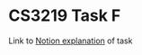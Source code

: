 # CS3219 Task F

Link to [Notion explanation](https://geniaaz.notion.site/Task-F-d2e2b4c56f2842bdbf44a59e0d79e4be) of task
